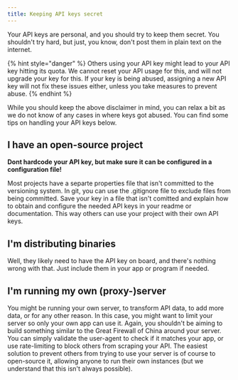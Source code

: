 ```yaml
---
title: Keeping API keys secret
---
```


Your API keys are personal, and you should try to keep them secret. You shouldn't try hard, but just, you know, don't
post them in plain text on the internet.

{% hint style="danger" %} Others using your API key might lead to your API key hitting its quota. We cannot reset your
API usage for this, and will not upgrade your key for this. If your key is being abused, assigning a new API key will
not fix these issues either, unless you take measures to prevent abuse. {% endhint %}

While you should keep the above disclaimer in mind, you can relax a bit as we do not know of any cases in where keys got
abused. You can find some tips on handling your API keys below.

## I have an open-source project

**Dont hardcode your API key, but make sure it can be configured in a configuration file!**

Most projects have a separte properties file that isn't committed to the versioning system. In git, you can use the
.gitignore file to exclude files from being committed. Save your key in a file that isn't comitted and explain how to
obtain and configure the needed API keys in your readme or documentation. This way others can use your project with
their own API keys.

## I'm distributing binaries

Well, they likely need to have the API key on board, and there's nothing wrong with that. Just include them in your app
or program if needed.

## I'm running my own \(proxy-\)server

You might be running your own server, to transform API data, to add more data, or for any other reason. In this case,
you might want to limit your server so only your own app can use it. Again, you shouldn't be aiming to build something
similar to the Great Firewall of China around your server. You can simply validate the user-agent to check if it matches
your app, or use rate-limiting to block others from scraping your API. The easiest solution to prevent others from
trying to use your server is of course to open-source it, allowing anyone to run their own instances \(but we understand
that this isn't always possible\).
